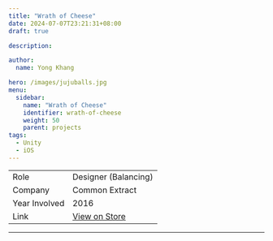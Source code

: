 ```yaml
---
title: "Wrath of Cheese"
date: 2024-07-07T23:21:31+08:00
draft: true

description:

author:
  name: Yong Khang

hero: /images/jujuballs.jpg
menu:
  sidebar:
    name: "Wrath of Cheese"
    identifier: wrath-of-cheese
    weight: 50
    parent: projects
tags:
  - Unity
  - iOS
---
```


<table style="margin-left: auto; margin-right: auto;">
  <tr><td>Role</td>					<td>Designer (Balancing)</td>
  <tr><td>Company</td>				<td>Common Extract</td>
  <tr><td>Year Involved</td>		<td>2016</td>
  <tr><td>Link</td>		<td><a href="https://example.com">View on Store</a></td>
</table>

---


